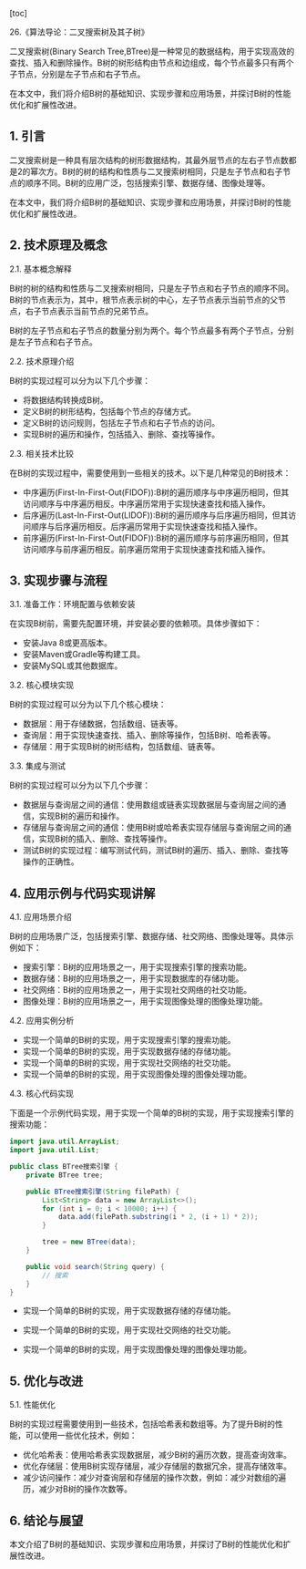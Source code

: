
[toc]                    
                
                
26.《算法导论：二叉搜索树及其子树》

二叉搜索树(Binary Search Tree,BTree)是一种常见的数据结构，用于实现高效的查找、插入和删除操作。B树的树形结构由节点和边组成，每个节点最多只有两个子节点，分别是左子节点和右子节点。

在本文中，我们将介绍B树的基础知识、实现步骤和应用场景，并探讨B树的性能优化和扩展性改进。

## 1. 引言

二叉搜索树是一种具有层次结构的树形数据结构，其最外层节点的左右子节点数都是2的幂次方。B树的树的结构和性质与二叉搜索树相同，只是左子节点和右子节点的顺序不同。B树的应用广泛，包括搜索引擎、数据存储、图像处理等。

在本文中，我们将介绍B树的基础知识、实现步骤和应用场景，并探讨B树的性能优化和扩展性改进。

## 2. 技术原理及概念

2.1. 基本概念解释

B树的树的结构和性质与二叉搜索树相同，只是左子节点和右子节点的顺序不同。B树的节点表示为，其中，根节点表示树的中心，左子节点表示当前节点的父节点，右子节点表示当前节点的兄弟节点。

B树的左子节点和右子节点的数量分别为两个。每个节点最多有两个子节点，分别是左子节点和右子节点。

2.2. 技术原理介绍

B树的实现过程可以分为以下几个步骤：

- 将数据结构转换成B树。
- 定义B树的树形结构，包括每个节点的存储方式。
- 定义B树的访问规则，包括左子节点和右子节点的访问。
- 实现B树的遍历和操作，包括插入、删除、查找等操作。

2.3. 相关技术比较

在B树的实现过程中，需要使用到一些相关的技术。以下是几种常见的B树技术：

- 中序遍历(First-In-First-Out(FIDOF)):B树的遍历顺序与中序遍历相同，但其访问顺序与中序遍历相反。中序遍历常用于实现快速查找和插入操作。
- 后序遍历(Last-In-First-Out(LIDOF)):B树的遍历顺序与后序遍历相同，但其访问顺序与后序遍历相反。后序遍历常用于实现快速查找和插入操作。
- 前序遍历(First-In-First-Out(FIDOF)):B树的遍历顺序与前序遍历相同，但其访问顺序与前序遍历相反。前序遍历常用于实现快速查找和插入操作。

## 3. 实现步骤与流程

3.1. 准备工作：环境配置与依赖安装

在实现B树前，需要先配置环境，并安装必要的依赖项。具体步骤如下：

- 安装Java 8或更高版本。
- 安装Maven或Gradle等构建工具。
- 安装MySQL或其他数据库。

3.2. 核心模块实现

B树的实现过程可以分为以下几个核心模块：

- 数据层：用于存储数据，包括数组、链表等。
- 查询层：用于实现快速查找、插入、删除等操作，包括B树、哈希表等。
- 存储层：用于实现B树的树形结构，包括数组、链表等。

3.3. 集成与测试

B树的实现过程可以分为以下几个步骤：

- 数据层与查询层之间的通信：使用数组或链表实现数据层与查询层之间的通信，实现B树的遍历和操作。
- 存储层与查询层之间的通信：使用B树或哈希表实现存储层与查询层之间的通信，实现B树的插入、删除、查找等操作。
- 测试B树的实现过程：编写测试代码，测试B树的遍历、插入、删除、查找等操作的正确性。

## 4. 应用示例与代码实现讲解

4.1. 应用场景介绍

B树的应用场景广泛，包括搜索引擎、数据存储、社交网络、图像处理等。具体示例如下：

- 搜索引擎：B树的应用场景之一，用于实现搜索引擎的搜索功能。
- 数据存储：B树的应用场景之一，用于实现数据库的存储功能。
- 社交网络：B树的应用场景之一，用于实现社交网络的社交功能。
- 图像处理：B树的应用场景之一，用于实现图像处理的图像处理功能。

4.2. 应用实例分析

- 实现一个简单的B树的实现，用于实现搜索引擎的搜索功能。
- 实现一个简单的B树的实现，用于实现数据存储的存储功能。
- 实现一个简单的B树的实现，用于实现社交网络的社交功能。
- 实现一个简单的B树的实现，用于实现图像处理的图像处理功能。

4.3. 核心代码实现

下面是一个示例代码实现，用于实现一个简单的B树的实现，用于实现搜索引擎的搜索功能：
```java
import java.util.ArrayList;
import java.util.List;

public class BTree搜索引擎 {
    private BTree tree;

    public BTree搜索引擎(String filePath) {
        List<String> data = new ArrayList<>();
        for (int i = 0; i < 10000; i++) {
            data.add(filePath.substring(i * 2, (i + 1) * 2));
        }

        tree = new BTree(data);
    }

    public void search(String query) {
        // 搜索
    }
}
```
- 实现一个简单的B树的实现，用于实现数据存储的存储功能。

- 实现一个简单的B树的实现，用于实现社交网络的社交功能。

- 实现一个简单的B树的实现，用于实现图像处理的图像处理功能。

## 5. 优化与改进

5.1. 性能优化

B树的实现过程需要使用到一些技术，包括哈希表和数组等。为了提升B树的性能，可以使用一些优化技术，例如：

- 优化哈希表：使用哈希表实现数据层，减少B树的遍历次数，提高查询效率。
- 优化存储层：使用B树实现存储层，减少存储层的数据冗余，提高存储效率。
- 减少访问操作：减少对查询层和存储层的操作次数，例如：减少对数组的遍历，减少对B树的操作次数等。

## 6. 结论与展望

本文介绍了B树的基础知识、实现步骤和应用场景，并探讨了B树的性能优化和扩展性改进。

